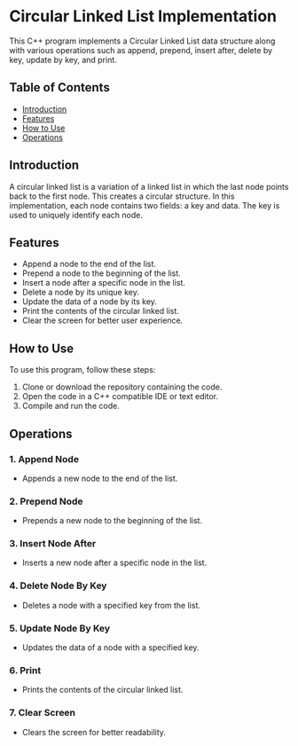 # Circular Linked List Implementation

This C++ program implements a Circular Linked List data structure along with various operations such as append, prepend, insert after, delete by key, update by key, and print.

## Table of Contents

- [Introduction](#introduction)
- [Features](#features)
- [How to Use](#how-to-use)
- [Operations](#operations)

## Introduction

A circular linked list is a variation of a linked list in which the last node points back to the first node. This creates a circular structure. In this implementation, each node contains two fields: a key and data. The key is used to uniquely identify each node.

## Features

- Append a node to the end of the list.
- Prepend a node to the beginning of the list.
- Insert a node after a specific node in the list.
- Delete a node by its unique key.
- Update the data of a node by its key.
- Print the contents of the circular linked list.
- Clear the screen for better user experience.

## How to Use

To use this program, follow these steps:

1. Clone or download the repository containing the code.
2. Open the code in a C++ compatible IDE or text editor.
3. Compile and run the code.

## Operations

### 1. Append Node
   - Appends a new node to the end of the list.

### 2. Prepend Node
   - Prepends a new node to the beginning of the list.

### 3. Insert Node After
   - Inserts a new node after a specific node in the list.

### 4. Delete Node By Key
   - Deletes a node with a specified key from the list.

### 5. Update Node By Key
   - Updates the data of a node with a specified key.

### 6. Print
   - Prints the contents of the circular linked list.

### 7. Clear Screen
   - Clears the screen for better readability.


